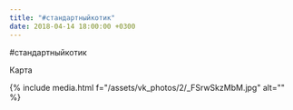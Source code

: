 ```yaml
---
title: "#стандартныйкотик"
date: 2018-04-14 18:00:00 +0300
---
```


#стандартныйкотик

Карта

{% include media.html f="/assets/vk_photos/2/_FSrwSkzMbM.jpg" alt="" %}
